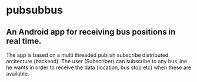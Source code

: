 # pubsubbus
## An Android app for receiving bus positions in real time.
The app is based on a multi threaded publish subscribe distributed arcitecture (backend). The user (Subscriber) can subscribe to any bus line he wants in order to receive the data (location, bus stop etc) when these are available.
